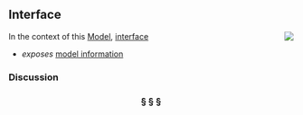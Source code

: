 ## Interface

<img src="https://rawgithub.com/nikboyd/sample-domain/master/images/interface.svg" align="right"/>

In the context of this [Model](model.md), [interface](https://github.com/nikboyd/sample-domain/blob/master/interface.md)

* <i>exposes</i> [model information](https://github.com/nikboyd/sample-domain/blob/master/model.information.md)

### Discussion



<h3 align="center"><b>&sect; &sect; &sect;</b></h3>
